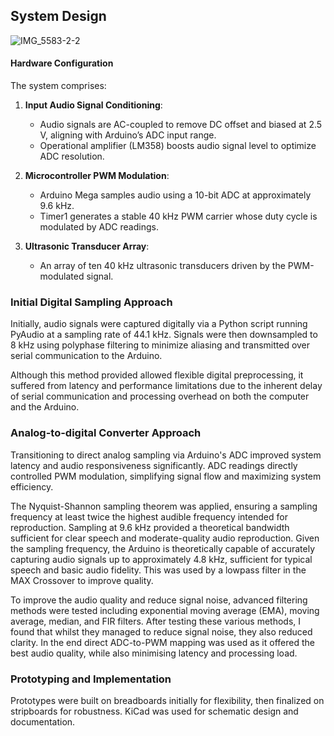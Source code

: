 ## System Design

![IMG_5583-2-2](https://github.com/user-attachments/assets/22096e95-4d62-4635-a6c1-b8ef8e7a7f68)

#### Hardware Configuration
The system comprises:

1. **Input Audio Signal Conditioning**:
   - Audio signals are AC-coupled to remove DC offset and biased at 2.5 V, aligning with Arduino’s ADC input range.
   - Operational amplifier (LM358) boosts audio signal level to optimize ADC resolution.

2. **Microcontroller PWM Modulation**:
   - Arduino Mega samples audio using a 10-bit ADC at approximately 9.6 kHz.
   - Timer1 generates a stable 40 kHz PWM carrier whose duty cycle is modulated by ADC readings.

3. **Ultrasonic Transducer Array**:
   - An array of ten 40 kHz ultrasonic transducers driven by the PWM-modulated signal.

### Initial Digital Sampling Approach
Initially, audio signals were captured digitally via a Python script running PyAudio at a sampling rate of 44.1 kHz. Signals were then downsampled to 8 kHz using polyphase filtering to minimize aliasing and transmitted over serial communication to the Arduino.

Although this method provided allowed flexible digital preprocessing, it suffered from latency and performance limitations due to the inherent delay of serial communication and processing overhead on both the computer and the Arduino.

### Analog-to-digital Converter Approach
Transitioning to direct analog sampling via Arduino's ADC improved system latency and audio responsiveness significantly. ADC readings directly controlled PWM modulation, simplifying signal flow and maximizing system efficiency.

The Nyquist-Shannon sampling theorem was applied, ensuring a sampling frequency at least twice the highest audible frequency intended for reproduction. Sampling at 9.6 kHz provided a theoretical bandwidth sufficient for clear speech and moderate-quality audio reproduction. Given the sampling frequency, the Arduino is theoretically capable of accurately capturing audio signals up to approximately 4.8 kHz, sufficient for typical speech and basic audio fidelity. This was used by a lowpass filter in the MAX Crossover to improve quality.

To improve the audio quality and reduce signal noise, advanced filtering methods were tested including exponential moving average (EMA), moving average, median, and FIR filters. After testing these various methods, I found that whilst they managed to reduce signal noise, they also reduced clarity. In the end direct ADC-to-PWM mapping was used as it offered the best audio quality, while also minimising latency and processing load.

### Prototyping and Implementation
Prototypes were built on breadboards initially for flexibility, then finalized on stripboards for robustness. KiCad was used for schematic design and documentation.
